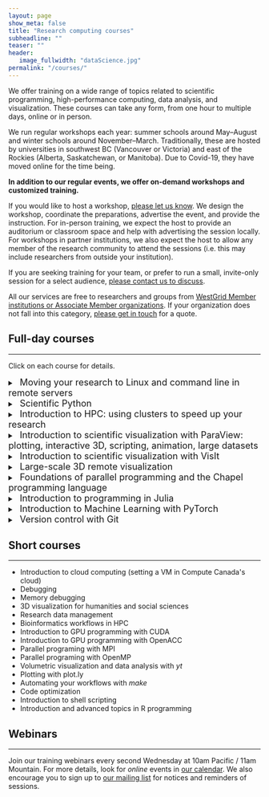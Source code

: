 ```yaml
---
layout: page
show_meta: false
title: "Research computing courses"
subheadline: ""
teaser: ""
header:
   image_fullwidth: "dataScience.jpg"
permalink: "/courses/"
---
```


We offer training on a wide range of topics related to scientific programming, high-performance computing, data analysis, and visualization. These courses can take any form, from one hour to multiple days, online or in person.

We run regular workshops each year: summer schools around May–August and winter schools around November–March. Traditionally, these are hosted by universities in southwest BC (Vancouver or Victoria) and east of the Rockies (Alberta, Saskatchewan, or Manitoba). Due to Covid-19, they have moved online for the time being.

**In addition to our regular events, we offer on-demand workshops and customized training.**

If you would like to host a workshop, [please let us know](mailto:training@westgrid.ca). We design the workshop,
coordinate the preparations, advertise the event, and provide the instruction. For in-person training, we expect the
host to provide an auditorium or classroom space and help with advertising the session locally. For workshops in partner
institutions, we also expect the host to allow any member of the research community to attend the sessions (i.e. this
may include researchers from outside your institution).

If you are seeking training for your team, or prefer to run a small, invite-only session for a select audience, [please contact us to discuss](mailto:training@westgrid.ca).

All our services are free to researchers and groups from [WestGrid Member institutions or Associate Member organizations](https://www.westgrid.ca/become_member). If your organization does not fall into this category, [please get in touch](mailto:training@westgrid.ca) for a quote.


<!-- ========================================================================================== -->

<!-- Numerical Computing with Python https://support.scinet.utoronto.ca/education/go.php/473/index.php/ib/1//p_course/473 -->
<!-- Scientific Computing for Physicists https://support.scinet.utoronto.ca/education/go.php/468/index.php/ib/1//p_course/468 -->

## Full-day courses

---

Click on each course for details.

<details>
<summary>
<a>&nbsp;&nbsp;<font size="+1">Moving your research to Linux and command line in remote servers</font></a>
</summary>
<p>
<br>
This workshop is a hands-on introduction to Linux command line and the interaction with a
remote server. We review basic Linux commands, file management (edit, copy, remove and remote-transfer
files), directories and the file system, remote access, basic version control (Git, GitHub), Bash scripts
and basic Bash programming.
</p>
</details>

<details>
<summary>
<a>&nbsp;&nbsp;<font size="+1">Scientific Python</font></a>
</summary>
<p>
<br>
This is a one- or two-day workshop introducing scientific programming in Python to beginners. We start with the basic
concepts such as variables, lists, dictionaries, flow control, conditionals, loops, working with libraries, writing
functions. We then go to more advanced topics such as speeding up your calculations with numpy (and working with numpy
arrays in general), plotting with matplotlib or plot.ly, geospatial data processing and maps with cartopy, pandas
dataframes, working with images, multidimensional arrays in xarray, working with 3D multi-resolution data in yt, running
Python scripts from the command line including processing arguments and standard input, and other topics.<br>
<br>
We could customize this workshop to address your specific Python workflows.
</p>
</details>

<details>
<summary>
<a>&nbsp;&nbsp;<font size="+1">Introduction to HPC: using clusters to speed up your research</font></a>
</summary>
<p>
<br>
We start with an overview of the hardware of common HPC clusters and quick description of the resources
available on Compute Canada's national systems (Cedar / Graham / Niagara / Béluga). We then continue
learning the basic tools and techniques to work on a cluster: software environment and modules, overview
of installed programming languages and compilers, working with makefiles and installing new software
locally. Finally, we take a look at the Slurm job scheduler: why use it, fairshare and priority,
submitting serial jobs and job arrays, submitting OpenMP / MPI / hybrid / GPU jobs, working inside
interactive jobs, and tracking your job's memory usage. We also take a quick look at working with common
packages such as R, Python and Matlab on the clusters, as well as best practices in cluster workflows.
</p>
</details>

<details>
<summary>
<a>&nbsp;&nbsp;<font size="+1">Introduction to scientific visualization with ParaView: plotting, interactive 3D, scripting, animation, large datasets</font></a>
</summary>
<p>
<br>
We start with simple 1D/2D/3D plotting using plot.ly. The rest of the day we study 3D scientific
visualization with ParaView, an open source, multi-platform data analysis and visualization tool designed
to run on a variety of hardware from an individual laptop to large supercomputers. With ParaView users
can interactively visualize 2D and 3D data sets defined on structured, adaptive and unstructured meshes
or particles, animate these datasets in time, and manipulate them with a variety of filters. ParaView
supports both interactive (GUI) and scripted (including offscreen) visualization, and is an easy and fun
tool to learn.
</p>
</details>

<details>
<summary>
<a>&nbsp;&nbsp;<font size="+1">Introduction to scientific visualization with VisIt</font></a>
</summary>
<p>
<br>
This is a VisIt-flavoured version of the previous workshop.
</p>
</details>

<details>
<summary>
<a>&nbsp;&nbsp;<font size="+1">Large-scale 3D remote visualization</font></a>
</summary>
<p>
<br>
This is an advanced version of the ParaView-based visualization course focusing on parallel
rendering, interactive client-server remote visualization, batch workflows using both cluster's CPUs and
GPUs.
</p>
</details>

<details>
<summary>
<a>&nbsp;&nbsp;<font size="+1">Foundations of parallel programming and the Chapel programming language</font></a>
</summary>
<p>
<br>
This course is a general introduction to the main concepts of parallel programming and the
Chapel programming language. Chapel is a relatively new language for both shared and distributed-memory
programming, with easy-to-use, high-level abstractions for both task and data parallelism that make it
ideal for learning parallel programming for a novice HPC user. Chapel is incredibly intuitive, striving
to merge the ease-of-use of Python and the performance of traditional compiled languages such as C and
Fortran. Parallel constructs that typically take tens of lines of MPI code can be expressed in only a few
lines of Chapel code. Chapel is open source and can run on any Unix-like operating system, with hardware
support from laptops to large HPC systems.
</p>
</details>

<details>
<summary>
<a>&nbsp;&nbsp;<font size="+1">Introduction to programming in Julia</font></a>
</summary>
<p>
<br>
R and Python are interpreted languages: an interpreter executes the code directly, without pre-compilation. This is
extremely convenient: it is what allows you to type and execute code in a Python or R interactive shell. The price to
pay is low performance. To overcome this limitation, researchers often use C/C++ functions for the most
computation-intensive parts of their algorithms. But the need to use multiple languages and the non-interactive nature
of compiled languages can make this approach somewhat tedious.<br>
<br>
Julia uses just-in-time (JIT) compilation: the code is compiled at run time. This means that it feels like running R or
Python, while it is almost as fast as C. This makes Julia particularly well suited for big data analysis, machine
learning, or heavy modelling. Julia shines with its extremely clean and concise syntax making it easy to learn and
really enjoyable to use.<br>
<br>
In this workshop, which does not require any prior experience in Julia (experience in another language such as R or
Python would be ideal), we will start with the basics of Julia's syntax and its packaging system, and then we will look
at running Julia in parallel for large-scale problems.
</p>
</details>

<details>
<summary>
<a>&nbsp;&nbsp;<font size="+1">Introduction to Machine Learning with PyTorch</font></a>
</summary>
<p>
<br>
This is a full-day workshop introducing the basic principles of machine learning and the first steps with PyTorch.
</p>
</details>

<details>
<summary>
<a>&nbsp;&nbsp;<font size="+1">Version control with Git</font></a>
</summary>
<p>
<br>
This two-day workshop introduces version control with Git and covers the most common operations. It puts a particular emphasis on explaining the functioning of Git: understanding what commands really do brings the confidence to go beyond the limited use of "add, commit, push" so common in data science fields.
</p>
</details>

<!-- ========================================================================================== -->

## Short courses

---

* Introduction to cloud computing (setting a VM in Compute Canada's cloud)
* Debugging
* Memory debugging
* 3D visualization for humanities and social sciences
* Research data management
* Bioinformatics workflows in HPC
* Introduction to GPU programming with CUDA
* Introduction to GPU programming with OpenACC
* Parallel programing with MPI
* Parallel programing with OpenMP
* Volumetric visualization and data analysis with *yt*
* Plotting with plot.ly
* Automating your workflows with *make*
* Code optimization
* Introduction to shell scripting
* Introduction and advanced topics in R programming

<!-- ========================================================================================== -->

## Webinars

---

Join our training webinars every second Wednesday at 10am Pacific / 11am Mountain. For more details, look
for *online* events in <a href="https://www.westgrid.ca/events/westgrid-training-events"
target="_blank">our calendar</a>. We also encourage you to sign up to <a
href="https://westgrid.us4.list-manage.com/subscribe/post?u=3c76a762cc69cb8a35e25fd53&id=4eebf3c86b&group[9541][1]=true"
target="_blank">our mailing list</a> for notices and reminders of sessions.

<!-- ========================================================================================== -->
